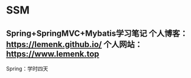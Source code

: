 # SSM
Spring+SpringMVC+Mybatis学习笔记
个人博客：https://lemenk.github.io/
个人网站：https://www.lemenk.top
----------------------------------
Spring：学时四天
